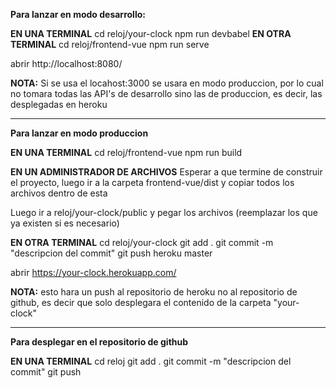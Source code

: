 **Para lanzar en modo desarrollo:**

**EN UNA TERMINAL**
cd reloj/your-clock
npm run devbabel
**EN OTRA TERMINAL**
cd reloj/frontend-vue
npm run serve

abrir http://localhost:8080/

**NOTA:** Si se usa el locahost:3000 se usara en modo produccion, por lo cual no tomara todas las API's de desarrollo sino las de produccion, es decir, las desplegadas en heroku

-------------------------------------------------------------

**Para lanzar en modo produccion**

**EN UNA TERMINAL**
cd reloj/frontend-vue
npm run build

**EN UN ADMINISTRADOR DE ARCHIVOS**
Esperar a que termine de construir el proyecto, luego ir a la carpeta frontend-vue/dist y copiar todos los archivos dentro de esta

Luego ir a reloj/your-clock/public y pegar los archivos (reemplazar los que ya existen si es necesario)

**EN OTRA TERMINAL**
cd reloj/your-clock
git add .
git commit -m "descripcion del commit"
git push heroku master

abrir https://your-clock.herokuapp.com/

**NOTA:** esto hara un push al repositorio de heroku no al repositorio de github, es decir que solo desplegara el contenido de la carpeta "your-clock"

-------------------------------------------------------------

**Para desplegar en el repositorio de github**

**EN UNA TERMINAL**
cd reloj
git add .
git commit -m "descripcion del commit"
git push

